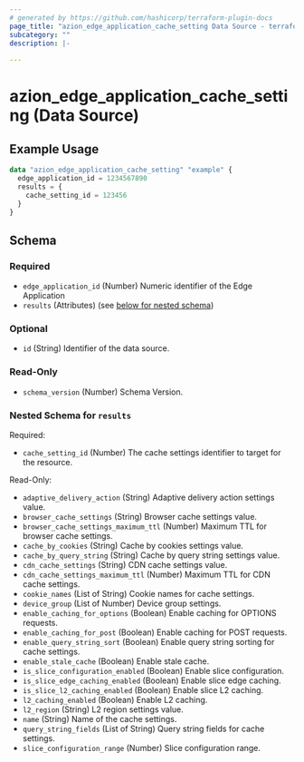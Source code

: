 ```yaml
---
# generated by https://github.com/hashicorp/terraform-plugin-docs
page_title: "azion_edge_application_cache_setting Data Source - terraform-provider-azion"
subcategory: ""
description: |-
  
---
```


# azion_edge_application_cache_setting (Data Source)



## Example Usage

```terraform
data "azion_edge_application_cache_setting" "example" {
  edge_application_id = 1234567890
  results = {
    cache_setting_id = 123456
  }
}
```

<!-- schema generated by tfplugindocs -->
## Schema

### Required

- `edge_application_id` (Number) Numeric identifier of the Edge Application
- `results` (Attributes) (see [below for nested schema](#nestedatt--results))

### Optional

- `id` (String) Identifier of the data source.

### Read-Only

- `schema_version` (Number) Schema Version.

<a id="nestedatt--results"></a>
### Nested Schema for `results`

Required:

- `cache_setting_id` (Number) The cache settings identifier to target for the resource.

Read-Only:

- `adaptive_delivery_action` (String) Adaptive delivery action settings value.
- `browser_cache_settings` (String) Browser cache settings value.
- `browser_cache_settings_maximum_ttl` (Number) Maximum TTL for browser cache settings.
- `cache_by_cookies` (String) Cache by cookies settings value.
- `cache_by_query_string` (String) Cache by query string settings value.
- `cdn_cache_settings` (String) CDN cache settings value.
- `cdn_cache_settings_maximum_ttl` (Number) Maximum TTL for CDN cache settings.
- `cookie_names` (List of String) Cookie names for cache settings.
- `device_group` (List of Number) Device group settings.
- `enable_caching_for_options` (Boolean) Enable caching for OPTIONS requests.
- `enable_caching_for_post` (Boolean) Enable caching for POST requests.
- `enable_query_string_sort` (Boolean) Enable query string sorting for cache settings.
- `enable_stale_cache` (Boolean) Enable stale cache.
- `is_slice_configuration_enabled` (Boolean) Enable slice configuration.
- `is_slice_edge_caching_enabled` (Boolean) Enable slice edge caching.
- `is_slice_l2_caching_enabled` (Boolean) Enable slice L2 caching.
- `l2_caching_enabled` (Boolean) Enable L2 caching.
- `l2_region` (String) L2 region settings value.
- `name` (String) Name of the cache settings.
- `query_string_fields` (List of String) Query string fields for cache settings.
- `slice_configuration_range` (Number) Slice configuration range.
